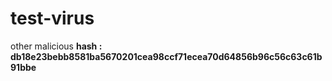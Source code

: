 # test-virus

other malicious
**hash : db18e23bebb8581ba5670201cea98ccf71ecea70d64856b96c56c63c61b91bbe**
